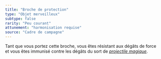 ```yaml
---
title: "Broche de protection"
type: "Objet merveilleux"
subtype: false
rarity: "Peu courant"
attunement: "harmonisation requise"
source: "Cadre de campagne"
---
```

Tant que vous portez cette broche, vous êtes résistant aux dégâts de force et vous êtes immunisé contre les dégâts du sort de [_projectile magique_](/grimoire/projectile-magique).
